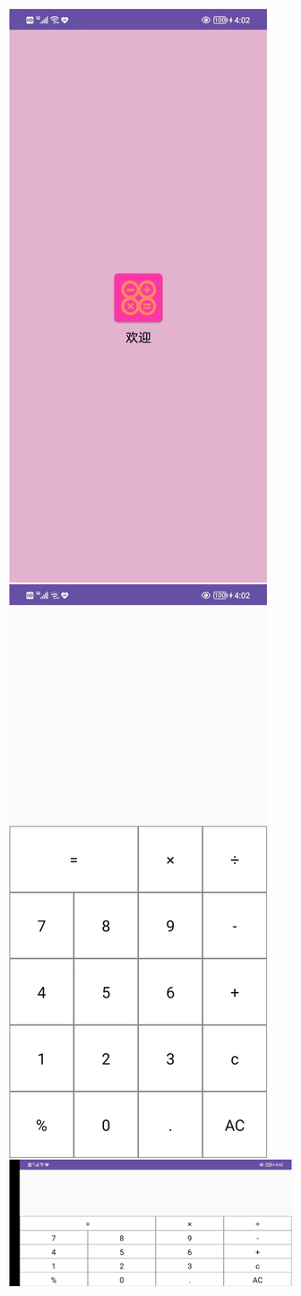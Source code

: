 ![输入图片说明](app/release/f660f17021e2fc779c350432b7c1556.jpg)
![输入图片说明](app/release/98d49db28cc923019d5eac85cf89ad4.jpg)
![输入图片说明](app/release/f57a90b4ca0837ac2c2ef2189ca9d31.jpg)